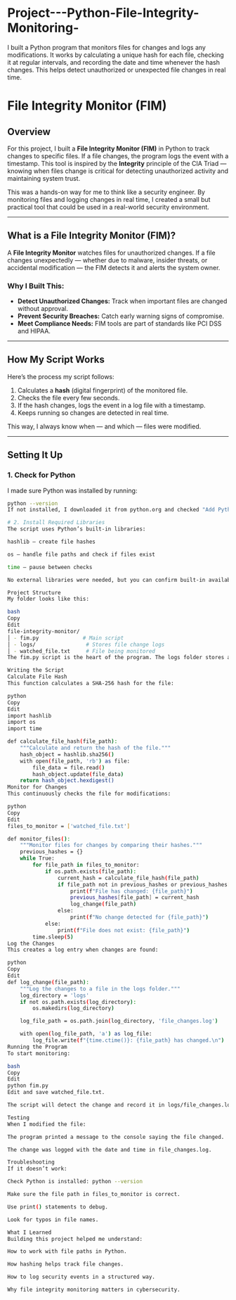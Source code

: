 # Project---Python-File-Integrity-Monitoring-
I built a Python program that monitors files for changes and logs any modifications. It works by calculating a unique hash for each file, checking it at regular intervals, and recording the date and time whenever the hash changes. This helps detect unauthorized or unexpected file changes in real time.
# File Integrity Monitor (FIM)

## Overview
For this project, I built a **File Integrity Monitor (FIM)** in Python to track changes to specific files. If a file changes, the program logs the event with a timestamp. This tool is inspired by the **Integrity** principle of the CIA Triad — knowing when files change is critical for detecting unauthorized activity and maintaining system trust.

This was a hands-on way for me to think like a security engineer. By monitoring files and logging changes in real time, I created a small but practical tool that could be used in a real-world security environment.

---

## What is a File Integrity Monitor (FIM)?
A **File Integrity Monitor** watches files for unauthorized changes. If a file changes unexpectedly — whether due to malware, insider threats, or accidental modification — the FIM detects it and alerts the system owner.

### Why I Built This:
- **Detect Unauthorized Changes:** Track when important files are changed without approval.
- **Prevent Security Breaches:** Catch early warning signs of compromise.
- **Meet Compliance Needs:** FIM tools are part of standards like PCI DSS and HIPAA.

---

## How My Script Works
Here’s the process my script follows:

1. Calculates a **hash** (digital fingerprint) of the monitored file.
2. Checks the file every few seconds.
3. If the hash changes, logs the event in a log file with a timestamp.
4. Keeps running so changes are detected in real time.

This way, I always know when — and which — files were modified.

---

## Setting It Up

### 1. Check for Python
I made sure Python was installed by running:
```bash
python --version
If not installed, I downloaded it from python.org and checked "Add Python to PATH" during installation.

# 2. Install Required Libraries
The script uses Python’s built-in libraries:

hashlib — create file hashes

os — handle file paths and check if files exist

time — pause between checks

No external libraries were needed, but you can confirm built-in availability.

Project Structure
My folder looks like this:

bash
Copy
Edit
file-integrity-monitor/
│ - fim.py              # Main script
│ - logs/                # Stores file change logs
│ - watched_file.txt     # File being monitored
The fim.py script is the heart of the program. The logs folder stores any changes detected.

Writing the Script
Calculate File Hash
This function calculates a SHA-256 hash for the file:

python
Copy
Edit
import hashlib
import os
import time

def calculate_file_hash(file_path):
    """Calculate and return the hash of the file."""
    hash_object = hashlib.sha256()
    with open(file_path, 'rb') as file:
        file_data = file.read()
        hash_object.update(file_data)
    return hash_object.hexdigest()
Monitor for Changes
This continuously checks the file for modifications:

python
Copy
Edit
files_to_monitor = ['watched_file.txt']

def monitor_files():
    """Monitor files for changes by comparing their hashes."""
    previous_hashes = {}
    while True:
        for file_path in files_to_monitor:
            if os.path.exists(file_path):
                current_hash = calculate_file_hash(file_path)
                if file_path not in previous_hashes or previous_hashes[file_path] != current_hash:
                    print(f"File has changed: {file_path}")
                    previous_hashes[file_path] = current_hash
                    log_change(file_path)
                else:
                    print(f"No change detected for {file_path}")
            else:
                print(f"File does not exist: {file_path}")
        time.sleep(5)
Log the Changes
This creates a log entry when changes are found:

python
Copy
Edit
def log_change(file_path):
    """Log the changes to a file in the logs folder."""
    log_directory = 'logs'
    if not os.path.exists(log_directory):
        os.makedirs(log_directory)

    log_file_path = os.path.join(log_directory, 'file_changes.log')

    with open(log_file_path, 'a') as log_file:
        log_file.write(f"{time.ctime()}: {file_path} has changed.\n")
Running the Program
To start monitoring:

bash
Copy
Edit
python fim.py
Edit and save watched_file.txt.

The script will detect the change and record it in logs/file_changes.log.

Testing
When I modified the file:

The program printed a message to the console saying the file changed.

The change was logged with the date and time in file_changes.log.

Troubleshooting
If it doesn’t work:

Check Python is installed: python --version

Make sure the file path in files_to_monitor is correct.

Use print() statements to debug.

Look for typos in file names.

What I Learned
Building this project helped me understand:

How to work with file paths in Python.

How hashing helps track file changes.

How to log security events in a structured way.

Why file integrity monitoring matters in cybersecurity.
